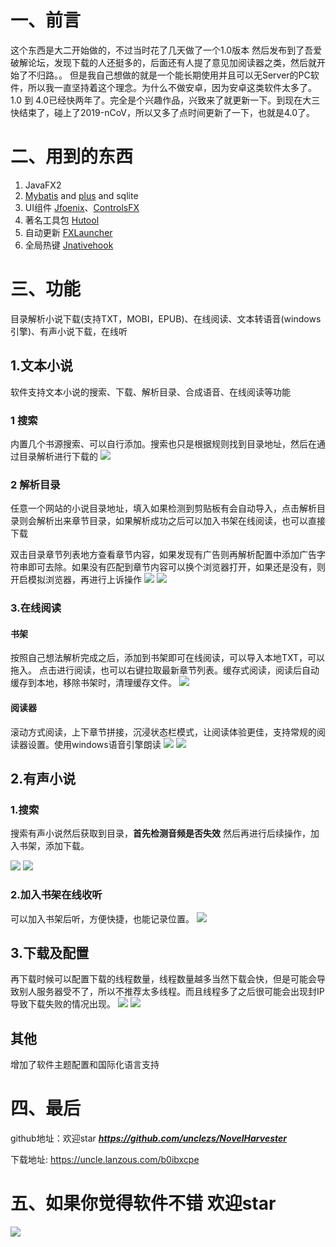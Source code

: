 # 一、前言
这个东西是大二开始做的，不过当时花了几天做了一个1.0版本 然后发布到了吾爱破解论坛，发现下载的人还挺多的，后面还有人提了意见加阅读器之类，然后就开始了不归路。。
但是我自己想做的就是一个能长期使用并且可以无Server的PC软件，所以我一直坚持着这个理念。为什么不做安卓，因为安卓这类软件太多了。
1.0 到 4.0已经快两年了。完全是个兴趣作品，兴致来了就更新一下。到现在大三快结束了，碰上了2019-nCoV，所以又多了点时间更新了一下，也就是4.0了。
# 二、用到的东西
1. JavaFX2
2. [Mybatis](https://mybatis.org/mybatis-3/) and [plus](https://github.com/baomidou/mybatis-plus) and sqlite
3. UI组件 [Jfoenix](https://github.com/jfoenixadmin/JFoenix)、[ControlsFX](https://github.com/controlsfx/controlsfx)
4. 著名工具包 [Hutool](https://github.com/looly/hutool)
5. 自动更新 [FXLauncher](https://github.com/edvin/fxlauncher)
6. 全局热键 [Jnativehook](https://github.com/kwhat/jnativehook)

# 三、功能
目录解析小说下载(支持TXT，MOBI，EPUB)、在线阅读、文本转语音(windows引擎)、有声小说下载，在线听
## 1.文本小说
软件支持文本小说的搜索、下载、解析目录、合成语音、在线阅读等功能
### 1 搜索
内置几个书源搜索、可以自行添加。搜索也只是根据规则找到目录地址，然后在通过目录解析进行下载的
![](http://uncle-dev.unclezs.com/blog/20200527135028.png?blog)
### 2 解析目录
任意一个网站的小说目录地址，填入如果检测到剪贴板有会自动导入，点击解析目录则会解析出来章节目录，如果解析成功之后可以加入书架在线阅读，也可以直接下载

双击目录章节列表地方查看章节内容，如果发现有广告则再解析配置中添加广告字符串即可去除。如果没有匹配到章节内容可以换个浏览器打开，如果还是没有，则开启模拟浏览器，再进行上诉操作
![](http://uncle-dev.unclezs.com/blog/20200527135209.png?blog)
![](http://uncle-dev.unclezs.com/blog/20200527170126.png?blog)
### 3.在线阅读
#### 书架 
按照自己想法解析完成之后，添加到书架即可在线阅读，可以导入本地TXT，可以拖入。
点击进行阅读，也可以右键拉取最新章节列表。缓存式阅读，阅读后自动缓存到本地，移除书架时，清理缓存文件。
![](http://uncle-dev.unclezs.com/blog/20200527131951.png?blog)
#### 阅读器
滚动方式阅读，上下章节拼接，沉浸状态栏模式，让阅读体验更佳，支持常规的阅读器设置。使用windows语音引擎朗读
![](http://uncle-dev.unclezs.com/blog/20200527140053.png?blog)
![](http://uncle-dev.unclezs.com/blog/20200527170347.png?blog)
## 2.有声小说
### 1.搜索
搜索有声小说然后获取到目录，**首先检测音频是否失效** 然后再进行后续操作，加入书架，添加下载。

![](http://uncle-dev.unclezs.com/blog/20200527140611.png?blog)
![](http://uncle-dev.unclezs.com/blog/20200527140719.png?blog)
### 2.加入书架在线收听
可以加入书架后听，方便快捷，也能记录位置。
![](http://uncle-dev.unclezs.com/blog/20200527140827.png?blog)
## 3.下载及配置
再下载时候可以配置下载的线程数量，线程数量越多当然下载会快，但是可能会导致别人服务器受不了，所以不推荐太多线程。而且线程多了之后很可能会出现封IP导致下载失败的情况出现。
![](http://uncle-dev.unclezs.com/blog/20200527170522.png?blog)
![](http://uncle-dev.unclezs.com/blog/20200527141027.png?blog)

## 其他
增加了软件主题配置和国际化语言支持

# 四、最后
github地址：欢迎star ***https://github.com/unclezs/NovelHarvester***

下载地址: https://uncle.lanzous.com/b0ibxcpe


# 五、如果你觉得软件不错 欢迎star
![](http://uncle-dev.unclezs.com/blog/1590252920.jpg?blog)
